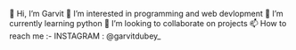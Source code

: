 👋 Hi, I’m Garvit
👀 I’m interested in programming and web devlopment
🌱 I’m currently learning python
💞️ I’m looking to collaborate on projects
📫 How to reach me :- INSTAGRAM : @garvitdubey_
